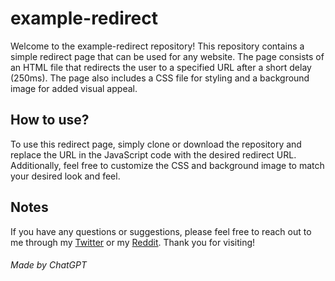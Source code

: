 # example-redirect
Welcome to the example-redirect repository!
This repository contains a simple redirect page that can be used for any website. The page consists of an HTML file that redirects the user to a specified URL after a short delay (250ms). The page also includes a CSS file for styling and a background image for added visual appeal.

## How to use?
To use this redirect page, simply clone or download the repository and replace the URL in the JavaScript code with the desired redirect URL. Additionally, feel free to customize the CSS and background image to match your desired look and feel.

## Notes
If you have any questions or suggestions, please feel free to reach out to me through my [Twitter](https://twitter.com/KwiatekMikiYT) or my [Reddit](https://reddit.com/u/SubujKwiatekMiki). Thank you for visiting!

###### Made by ChatGPT

